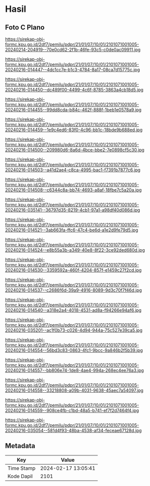 # Hasil

## Foto C Plano

https://sirekap-obj-formc.kpu.go.id/2df7/pemilu/pdpr/21/01/07/10/01/2101071001005-20240214-204919--70e0cd62-2f1b-46fe-93c5-c0de0ac09911.jpg

https://sirekap-obj-formc.kpu.go.id/2df7/pemilu/pdpr/21/01/07/10/01/2101071001005-20240216-014447--4dc1cc7e-b1c3-4784-8a17-08ca7d15775c.jpg

https://sirekap-obj-formc.kpu.go.id/2df7/pemilu/pdpr/21/01/07/10/01/2101071001005-20240216-014450--dc489f00-4499-4c6f-8785-3863a4cb18d5.jpg

https://sirekap-obj-formc.kpu.go.id/2df7/pemilu/pdpr/21/01/07/10/01/2101071001005-20240216-014455--99dd8cda-b84c-462f-888f-1beb1e0578a9.jpg

https://sirekap-obj-formc.kpu.go.id/2df7/pemilu/pdpr/21/01/07/10/01/2101071001005-20240216-014459--1e9c4ed6-83f0-4c96-bb1c-18bde9b688ed.jpg

https://sirekap-obj-formc.kpu.go.id/2df7/pemilu/pdpr/21/01/07/10/01/2101071001005-20240216-014500--209980d6-8a6d-4bce-bbe2-7e0898cf5c30.jpg

https://sirekap-obj-formc.kpu.go.id/2df7/pemilu/pdpr/21/01/07/10/01/2101071001005-20240216-014503--a41d2ae4-c8ca-4995-bac1-f7391b7877c6.jpg

https://sirekap-obj-formc.kpu.go.id/2df7/pemilu/pdpr/21/01/07/10/01/2101071001005-20240216-014508--c6344c8a-bb74-4693-a8af-18fbe7c5a20a.jpg

https://sirekap-obj-formc.kpu.go.id/2df7/pemilu/pdpr/21/01/07/10/01/2101071001005-20240216-035141--36797d35-8219-4cb1-97a1-a98df40d086d.jpg

https://sirekap-obj-formc.kpu.go.id/2df7/pemilu/pdpr/21/01/07/10/01/2101071001005-20240216-014521--3ab663fa-ffc6-47c4-be6d-a1e2d9fe79d5.jpg

https://sirekap-obj-formc.kpu.go.id/2df7/pemilu/pdpr/21/01/07/10/01/2101071001005-20240216-014524--e8b55a3b-a349-40e8-8f22-3ce92ded680d.jpg

https://sirekap-obj-formc.kpu.go.id/2df7/pemilu/pdpr/21/01/07/10/01/2101071001005-20240216-014530--3359592a-460f-4204-857f-e1459c27f2cd.jpg

https://sirekap-obj-formc.kpu.go.id/2df7/pemilu/pdpr/21/01/07/10/01/2101071001005-20240216-014537--c2686f6d-39a9-4916-8089-9d3c70f7f46d.jpg

https://sirekap-obj-formc.kpu.go.id/2df7/pemilu/pdpr/21/01/07/10/01/2101071001005-20240216-014540--a318e2a4-4018-4531-ad8a-f94266e94af6.jpg

https://sirekap-obj-formc.kpu.go.id/2df7/pemilu/pdpr/21/01/07/10/01/2101071001005-20240216-035201--ac1f0b73-c026-4d94-944a-75c527e39ca5.jpg

https://sirekap-obj-formc.kpu.go.id/2df7/pemilu/pdpr/21/01/07/10/01/2101071001005-20240216-014554--56bd3c83-0863-4fc1-9bcc-9a846b2f5b39.jpg

https://sirekap-obj-formc.kpu.go.id/2df7/pemilu/pdpr/21/01/07/10/01/2101071001005-20240216-014557--bb806e74-1de8-4ae4-994a-268ec4ee76a3.jpg

https://sirekap-obj-formc.kpu.go.id/2df7/pemilu/pdpr/21/01/07/10/01/2101071001005-20240216-014558--33218808-a09b-4031-9638-45aec7a54097.jpg

https://sirekap-obj-formc.kpu.go.id/2df7/pemilu/pdpr/21/01/07/10/01/2101071001005-20240216-014559--908ce4fb-c1bd-48a5-b741-ef7f2d7464f4.jpg

https://sirekap-obj-formc.kpu.go.id/2df7/pemilu/pdpr/21/01/07/10/01/2101071001005-20240216-035054--581d4f93-48ba-4538-af34-feceae67128d.jpg


## Metadata

| Key        | Value               |
| ---------- | ------------------- |
| Time Stamp | 2024-02-17 13:05:41 |
| Kode Dapil | 2101                |



